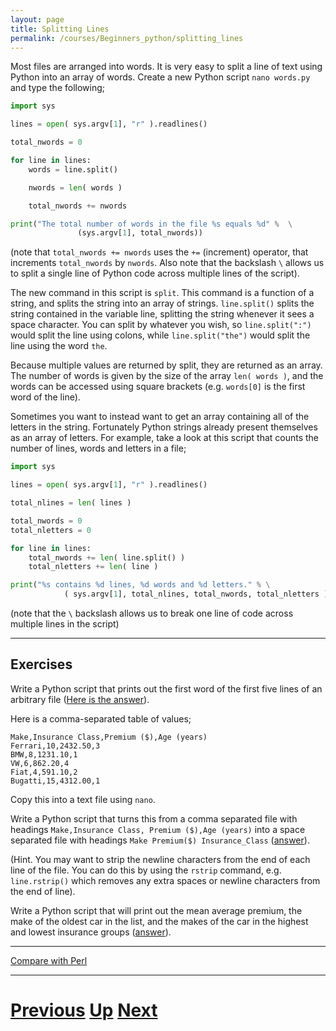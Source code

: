 ```yaml
---
layout: page
title: Splitting Lines
permalink: /courses/Beginners_python/splitting_lines
---
```


Most files are arranged into words. It is very easy to split a line of text using Python into an array of words. Create a new Python script `nano words.py` and type the following;

```python
import sys

lines = open( sys.argv[1], "r" ).readlines()

total_nwords = 0

for line in lines:
    words = line.split()

    nwords = len( words )

    total_nwords += nwords

print("The total number of words in the file %s equals %d" %  \
               (sys.argv[1], total_nwords))
```

(note that `total_nwords += nwords` uses the `+=` (increment) operator, that increments `total_nwords` by `nwords`. Also note that the backslash `\` allows us to split a single line of Python code across multiple lines of the script).

The new command in this script is `split`. This command is a function of a string, and splits the string into an array of strings. `line.split()` splits the string contained in the variable line, splitting the string whenever it sees a space character. You can split by whatever you wish, so `line.split(":")` would split the line using colons, while `line.split("the")` would split the line using the word `the`.

Because multiple values are returned by split, they are returned as an array. The number of words is given by the size of the array `len( words )`, and the words can be accessed using square brackets (e.g. `words[0]` is the first word of the line).

Sometimes you want to instead want to get an array containing all of the letters in the string. Fortunately Python strings already present themselves as an array of letters. For example, take a look at this script that counts the number of lines, words and letters in a file;

```python
import sys

lines = open( sys.argv[1], "r" ).readlines()

total_nlines = len( lines )

total_nwords = 0
total_nletters = 0

for line in lines:
    total_nwords += len( line.split() )
    total_nletters += len( line )

print("%s contains %d lines, %d words and %d letters." % \
            ( sys.argv[1], total_nlines, total_nwords, total_nletters ))
```

(note that the `\` backslash allows us to break one line of code across multiple lines in the script)

***

## Exercises

Write a Python script that prints out the first word of the first five lines of an arbitrary file ([Here is the answer](splitting_answer1.md)).

Here is a comma-separated table of values;

    Make,Insurance Class,Premium ($),Age (years)
    Ferrari,10,2432.50,3
    BMW,8,1231.10,1
    VW,6,862.20,4
    Fiat,4,591.10,2
    Bugatti,15,4312.00,1

Copy this into a text file using `nano`.

Write a Python script that turns this from a comma separated file with headings `Make,Insurance Class, Premium ($),Age (years)` into a space separated file with headings `Make Premium($) Insurance_Class` ([answer](splitting_answer2.md)).

(Hint. You may want to strip the newline characters from the end of each line of the file. You can do this by using the `rstrip` command, e.g. `line.rstrip()` which removes any extra spaces or newline characters from the end of line).

Write a Python script that will print out the mean average premium, the make of the oldest car in the list, and the makes of the car in the highest and lowest insurance groups ([answer](splitting_answer3.md)).

***

[Compare with Perl](../beginning_perl/splitting.md)

***

# [Previous](writing.md) [Up](README.md) [Next](searching.md)
